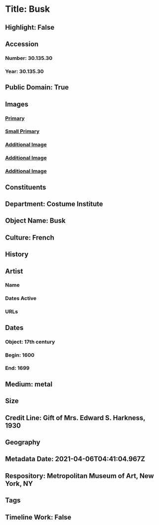 # Title: Busk
## Highlight: False
## Accession
### Number: 30.135.30
### Year: 30.135.30
## Public Domain: True
## Images
### [Primary](https://images.metmuseum.org/CRDImages/ci/original/30.135.30_F.jpg)
### [Small Primary](https://images.metmuseum.org/CRDImages/ci/web-large/30.135.30_F.jpg)
### [Additional Image](https://images.metmuseum.org/CRDImages/ci/original/30.135.30_B.jpg)
### [Additional Image](https://images.metmuseum.org/CRDImages/ci/original/30.135.30_d.jpg)
### [Additional Image](https://images.metmuseum.org/CRDImages/ci/original/30.135.30_d2.jpg)
## Constituents
## Department: Costume Institute
## Object Name: Busk
## Culture: French
## History
## Artist
### Name
### Dates Active
### URLs
## Dates
### Object: 17th century
### Begin: 1600
### End: 1699
## Medium: metal
## Size
## Credit Line: Gift of Mrs. Edward S. Harkness, 1930
## Geography
## Metadata Date: 2021-04-06T04:41:04.967Z
## Respository: Metropolitan Museum of Art, New York, NY
## Tags
## Timeline Work: False